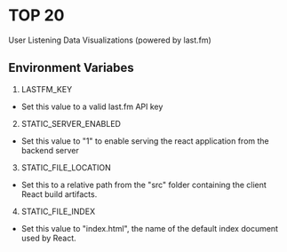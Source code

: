 # TOP 20

User Listening Data Visualizations (powered by last.fm)

## Environment Variabes

1. LASTFM_KEY

- Set this value to a valid last.fm API key

2. STATIC_SERVER_ENABLED

- Set this value to "1" to enable serving the react application from the backend server

3. STATIC_FILE_LOCATION

- Set this to a relative path from the "src" folder containing the client React build artifacts.

4. STATIC_FILE_INDEX

- Set this value to "index.html", the name of the default index document used by React.
